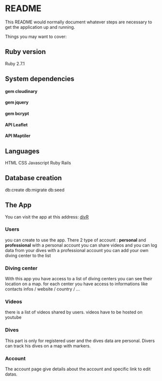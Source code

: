# README

This README would normally document whatever steps are necessary to get the
application up and running.

Things you may want to cover:

## Ruby version
  Ruby 2.7.1
## System dependencies
  #### gem cloudinary
  #### gem jquery
  #### gem bcrypt
  #### API Leaflet
  #### API Maptiler
## Languages
  HTML
  CSS
  Javascript
  Ruby
  Rails
## Database creation
  db:create
  db:migrate
  db:seed
## The App
  You can visit the app at this address: [divR](https://divr-app.herokuapp.com/scubas)
  ### Users
  you can create to use the app. There 2 type of account : **personal** and **professional**
  with a personal account you can share videos and you can log data from your dives
  with a professional account you can add your own diving center to the list
  ### Diving center
  With this app you have access to a list of diving centers you can see their location on a map.
  for each center you have access to informations like contacts infos / website / country / ...
  ### Videos
  there is a list of videos shared by users. videos have to be hosted on youtube
  ### Dives
  This part is only for registered user and the dives data are personal. Divers can track his dives on a map with markers.
  ### Account
  The account page give details about the account and specific link to edit datas.
